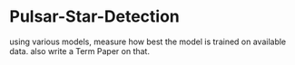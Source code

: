 # Pulsar-Star-Detection
using various models, measure how best the model is trained on available data. also write a Term Paper on that.
